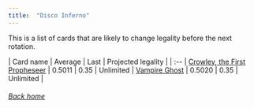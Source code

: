 ```yaml
---
title:  "Disco Inferno"
---
```


This is a list of cards that are likely to change legality before the next rotation.

| Card name | Average | Last | Projected legality |
| :-- |
[Crowley, the First Propheseer](https://db.ygoprodeck.com/card/?search=Crowley,%20the%20First%20Propheseer) | 0.5011 | 0.35 | Unlimited |
[Vampire Ghost](https://db.ygoprodeck.com/card/?search=Vampire%20Ghost) | 0.5020 | 0.35 | Unlimited |

###### [Back home](index)